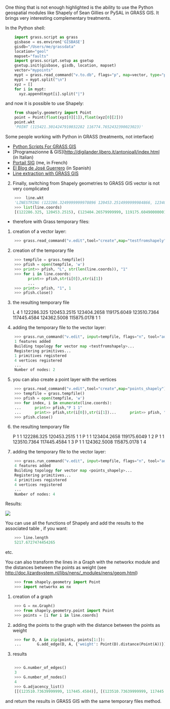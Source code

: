 One thing that is not enough highlighted is the ability to use  the Python geospatial modules like Shapely of Sean Gillies or PySAL in GRASS GIS. It brings very interesting complementary treatments.

In the Python shell:   

```python
    import grass.script as grass
    gisbase = os.environ['GISBASE']
    gisdb="/Users/me/grassdata"
    location="geol"
    mapset="faults"
    import grass.script.setup as gsetup
    gsetup.init(gisbase, gisdb, location, mapset)
    vector="mypoints"
    mypt = grass.read_command("v.to.db", flags="p", map=vector, type="point", option="coor", units="meters", quiet="True")
    mypt = mypt.split("\n")
    xyz = []
    for i in mypt:
      xyz.append(mypt[i].split("|")
```


and now it is possible to use Shapely:

```python
    from shapely.geometry import Point
    point = Point(float(xyz[0][1]),float(xyz[0][2]))
    point.wkt
    'POINT (115421.3014247910032282 116774.7652432390023023)' 
```

Some people working with Python in GRASS (treatments, not interface)  
  - [Python Scripts For GRASS GIS](http://code.google.com/p/postgis-grass-r-py/wiki/0003_01_PythonForGrassGis)   
  - [Programazionne & GIS](http://digilander.libero.it/antonioall/index.html (in Italian) 
  - [Portail SIG](http://www.portailsig.org/) (me, in French)  
  - [El Blog de José Guerrero](http://joseguerreroa.wordpress.com/) (in Spanish)   
  - [Line extraction with GRASS GIS](http://www.webrian.ch/2012/04/line-extraction-with-grass-gis.html) 

2) Finally, switching from Shapely geometries to GRASS GIS vector is not very complicated

```python
    >>>  line.wkt
    'LINESTRING (122286.3249999999970896 120453.2514999999984866, 123404.2657999999937601 119175.6049000000057276, 123510.7363999999943189 117445.4584000000031665, 124362.5007999999943422 115875.0178000000014435)'
    >>> list(line.coords)
    [(122286.325, 120453.2515), (123404.26579999999, 119175.60490000001), (123510.73639999999, 117445.4584), (124362.50079999999, 115875.0178)]
```


- therefore with Grass temporary files:

1) creation of a vector layer:    

```python
    >>> grass.read_command("v.edit",tool="create",map="testfromshapely")
```

2) creation of the temporary file  

```python
    >>> tempfile = grass.tempfile()
    >>> pfish = open(tempfile, 'w')
    >>> print>> pfish, "L", str(len(line.coords)), "1"
    >>> for i in line.coords:
          print>> pfish,str(i[0]),str(i[1])
          ...
    >>> print>> pfish, "1", 1
    >>> pfish.close()
```

3) the resulting temporary file 

    L 4 1
    122286.325 120453.2515
    123404.2658 119175.6049
    123510.7364 117445.4584
    124362.5008 115875.0178
    1 1

4) adding the temporary file to the vector layer:

```python
    >>> grass.run_command("v.edit", input=tempfile, flags="n", tool="add", map="testfromshapely", snap="node", thresh="1")
    1 features added
    Building topology for vector map <testfromshapely>...
    Registering primitives...
    1 primitives registered
    4 vertices registered
    ...
    Number of nodes: 2
``` 

5) you can also create a point layer with the vertices

```python
    >>> grass.read_command("v.edit",tool="create",map="points_shapely")
    >>> tempfile = grass.tempfile()
    >>> pfish = open(tempfile, 'w')
    >>> for index, i in enumerate(line.coords):
    ...      print>> pfish,"P 1 1"
    ...      print>> pfish,str(i[0]),str(i[1])...      print>> pfish, "1 " + str(index+1)...
    >>> pfish.close()
```

6) the resulting temporary file

    P 1 1
    122286.325 120453.2515
    1 1
    P 1 1
    123404.2658 119175.6049
    1 2
    P 1 1
    123510.7364 117445.4584
    1 3
    P 1 1
    124362.5008 115875.0178
    1 4

7) adding the temporary file to the vector layer:

```python
    >>> grass.run_command("v.edit", input=tempfile, flags="n", tool="add", map="points_shapely", snap="node", thresh="1")
    4 features added
    Building topology for vector map <points_shapely>...
    Registering primitives...
    4 primitives registered
    4 vertices registered
    ...
    Number of nodes: 4
```

Results:

![](http://osgeo-org.1560.x6.nabble.com/file/n4985178/resultshapely_grass.jpg)

You can use all the functions of Shapely and add the results to the associated table , if you want:

```python
    >>> line.length
    5217.6727474454265
```
etc.

You can also transform the lines in a Graph with the networkx module and the distances between the points as weight (see http://doc.lizardsystem.nl/libs/nens/_modules/nens/geom.html)

```python
    >>> from shapely.geometry import Point
    >>> import networkx as nx
```
1) creation of a graph  

```python
    >>> G = nx.Graph()
    >>> from shapely.geometry.point import Point
    >>> points = [i for i in line.coords]
```
2) adding the points to the graph with the distance between the points as weight

```python
    >>> for D, A in zip(points, points[1:]):
    ...       G.add_edge(D, A, {'weight': Point(D).distance(Point(A))})
```
3) results

```python

    >>> G.number_of_edges()
    3
    >>> G.number_of_nodes()
    4
    >>> G.adjacency_list()
    [[(123510.73639999999, 117445.4584)], [(123510.73639999999, 117445.4584), (122286.325, 120453.2515)], [(123404.26579999999, 119175.60490000001), (124362.50079999999, 115875.0178)], [(123404.26579999999, 119175.60490000001)]]
```

and return the results in GRASS GIS with the same temporary files method.
